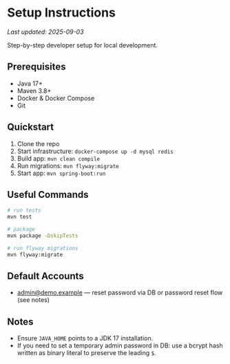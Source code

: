 # Setup Instructions

_Last updated: 2025-09-03_

Step-by-step developer setup for local development.

## Prerequisites
- Java 17+
- Maven 3.8+
- Docker & Docker Compose
- Git

## Quickstart
1. Clone the repo
2. Start infrastructure: `docker-compose up -d mysql redis`
3. Build app: `mvn clean compile`
4. Run migrations: `mvn flyway:migrate`
5. Start app: `mvn spring-boot:run`

## Useful Commands
```bash
# run tests
mvn test

# package
mvn package -DskipTests

# run flyway migrations
mvn flyway:migrate
```

## Default Accounts
- admin@demo.example — reset password via DB or password reset flow (see notes)

## Notes
- Ensure `JAVA_HOME` points to a JDK 17 installation.
- If you need to set a temporary admin password in DB: use a bcrypt hash written as binary literal to preserve the leading `$`.
